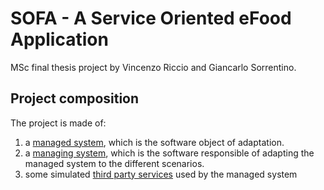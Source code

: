 # SOFA - A Service Oriented eFood Application
MSc final thesis project by Vincenzo Riccio and Giancarlo Sorrentino.

## Project composition

The project is made of:

1. a [managed system](./managed-system/README.md), which is the software object of adaptation.
2. a [managing system](./managing-system/README.md), which is the software responsible of adapting the managed system to the different scenarios.
3. some simulated [third party services](./third-party-services/README.md) used by the managed system

